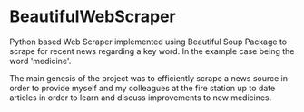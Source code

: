 # BeautifulWebScraper
Python based Web Scraper implemented using Beautiful Soup Package to scrape for recent news regarding a key word. In the example case being the word 'medicine'.

The main genesis of the project was to efficiently scrape a news source in order to provide myself and my colleagues at the fire station up to date articles in order to learn and discuss improvements to new medicines. 
